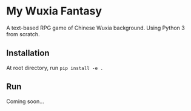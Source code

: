 # My Wuxia Fantasy

A text-based RPG game of Chinese Wuxia background. Using Python 3 from scratch.

## Installation
At root directory, run `pip install -e .`

## Run
Coming soon...